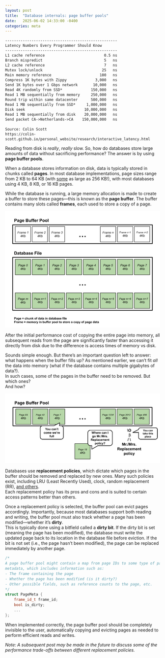 ```yaml
---
layout: post
title:  "Database internals: page buffer pools"
date:   2025-06-02 14:33:00 -0400
categories: meta
---
```


```
---------------------------------------------------
Latency Numbers Every Programmer Should Know
---------------------------------------------------
L1 cache reference                           0.5 ns
Branch mispredict                            5   ns
L2 cache reference                           7   ns
Mutex lock/unlock                           25   ns
Main memory reference                      100   ns
Compress 1K bytes with Zippy             3,000   ns
Send 1K bytes over 1 Gbps network       10,000   ns
Read 4K randomly from SSD*             150,000   ns
Read 1 MB sequentially from memory     250,000   ns
Round trip within same datacenter      500,000   ns
Read 1 MB sequentially from SSD*     1,000,000   ns
Disk seek                           10,000,000   ns
Read 1 MB sequentially from disk    20,000,000   ns
Send packet CA->Netherlands->CA    150,000,000   ns

Source: Colin Scott
https://colin-scott.github.io/personal_website/research/interactive_latency.html
```

Reading from disk is *really*, *really* slow. So, how do databases store large
amounts of data without sacrificing performance? The answer is by using
**page buffer pools**.

When a database stores information on disk, data is typically stored in chunks
called **pages**. In most database implementations, page sizes range from 2 KB
to 64 KB (with 
[some](https://github.com/duckdb/duckdb/issues/1394) as large as 256 KB!),
with most databases using 4 KB, 8 KB, or 16 KB pages.

While the database is running, a large memory allocation is made to create a
buffer to store these pages—this is known as the **page buffer**. The buffer
contains many slots called **frames**, each used to store a copy of a page.

![database frames and pages illustrated](/assets/database_page_frame.png)

After the initial performance cost of copying the entire page into memory, 
all subsequent reads from the page are significantly faster than accessing 
it directly from disk due to the difference is access times of memory vs disk.

Sounds simple enough. But there’s an important question left to answer: what
happens when the buffer fills up? As mentioned earlier, we can’t fit *all* 
the data into memory (what if the database contains multiple gigabytes of data?).  
In such cases, some of the pages in the buffer need to be removed. But which ones?  
And how?

![illustration of the replacement policy finding space for a page](/assets/database_page_buffer_full.png)

Databases use **replacement policies**, which dictate which pages in the buffer
should be removed and replaced by new ones. Many such policies exist, including
LRU (Least Recently Used), clock, random replacement (RR),
[and others](https://en.wikipedia.org/wiki/Cache_replacement_policies).  
Each replacement policy has its pros and cons and is suited to certain access
patterns better than others.

Once a replacement policy is selected, the buffer pool can evict pages accordingly.
Importantly, because most databases support both reading and writing, the buffer
pool must also track whether a page has been modified—whether it’s **dirty**.  
This is typically done using a bitfield called a **dirty bit**. If the dirty bit 
is set (meaning the page has been modified), the database must write the updated 
page back to its location in the database file before eviction. If the bit is 
not set (i.e., the page hasn’t been modified), the page can be replaced
immediately by another page.

```cpp
/* 
A page buffer pool might contain a map from page IDs to some type of page
metadata, which includes information such as:
- The frame containing the page
- Whether the page has been modified (is it dirty?)
- Other possible fields, such as reference counts to the page, etc.
*/
struct PageMeta {
    frame_id_t frame_id;
    bool is_dirty;
    ...
};
```
When implemented correctly, the page buffer pool should be completely
invisible to the user, automatically copying and evicting pages as needed
to perform efficient reads and writes.

*Note: A subsequent post may be made in the future to discuss some of the
performance trade-offs between different replacement policies.*


